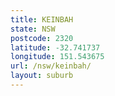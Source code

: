 ```yaml
---
title: KEINBAH
state: NSW
postcode: 2320
latitude: -32.741737
longitude: 151.543675
url: /nsw/keinbah/
layout: suburb
---
```

